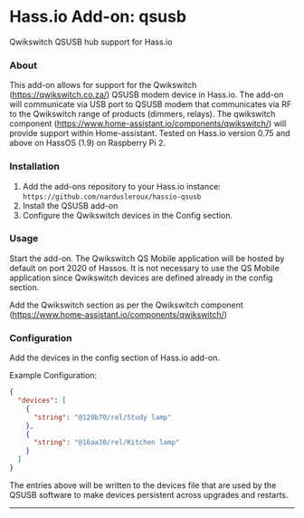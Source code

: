 # Hass.io Add-on: qsusb
Qwikswitch QSUSB hub support for Hass.io

### About
This add-on allows for support for the Qwikswitch (https://qwikswitch.co.za/) QSUSB modem device in Hass.io. 
The add-on will communicate via USB port to QSUSB modem that communicates via RF to the Qwikswitch range of products (dimmers, relays).
The qwikswitch component (https://www.home-assistant.io/components/qwikswitch/) will provide support within Home-assistant. Tested on Hass.io version 0.75 and above on HassOS (1.9) on Raspberry Pi 2.

### Installation
1. Add the add-ons repository to your Hass.io instance: `https://github.com/nardusleroux/hassio-qsusb`
2. Install the QSUSB add-on
3. Configure the Qwikswitch devices in the Config section. 


### Usage

Start the add-on. The Qwikswitch QS Mobile application will be hosted by default on port 2020 of Hassos. It is not necessary to use the QS Mobile application since Qwikswitch devices are defined already in the config section.

Add the Qwikswitch section as per the Qwikswitch component (https://www.home-assistant.io/components/qwikswitch/)

### Configuration

Add the devices in the config section of Hass.io add-on.

Example Configuration:
```json
{
  "devices": [
    {
      "string": "@129b70/rel/Study lamp"
    },
    {
      "string": "@16aa30/rel/Kitchen lamp"
    }
  ]
}
```

The entries above will be written to the devices file that are used by the QSUSB software to make devices persistent across upgrades and restarts.

----

